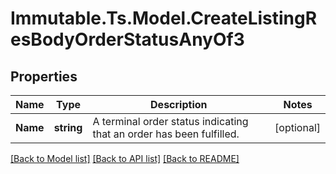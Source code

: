 # Immutable.Ts.Model.CreateListingResBodyOrderStatusAnyOf3

## Properties

Name | Type | Description | Notes
------------ | ------------- | ------------- | -------------
**Name** | **string** | A terminal order status indicating that an order has been fulfilled. | [optional] 

[[Back to Model list]](../README.md#documentation-for-models) [[Back to API list]](../README.md#documentation-for-api-endpoints) [[Back to README]](../README.md)

